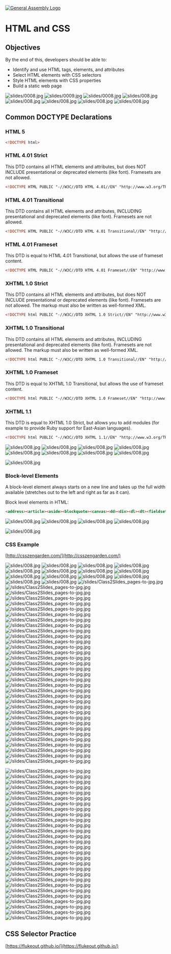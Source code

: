 [![General Assembly Logo](https://camo.githubusercontent.com/1a91b05b8f4d44b5bbfb83abac2b0996d8e26c92/687474703a2f2f692e696d6775722e636f6d2f6b6538555354712e706e67)](https://generalassemb.ly/education/web-development-immersive)

# HTML and CSS

## Objectives

By the end of this, developers should be able to:

- Identify and use HTML tags, elements, and attributes
- Select HTML elements with CSS selectors
- Style HTML elements with CSS properties
- Build a static web page

![slides/0008.jpg](slides/0008.jpg)
![slides/0009.jpg](slides/0009.jpg)
![slides/0008.jpg](slides/0010.jpg)
![slides/008.jpg](slides/0011.jpg)
![slides/008.jpg](slides/0012.jpg)
![slides/008.jpg](slides/0019.jpg)
![slides/008.jpg](slides/0020.jpg)
![slides/008.jpg](slides/0022.jpg)


## Common DOCTYPE Declarations
### HTML 5
```html
<!DOCTYPE html>
```

### HTML 4.01 Strict
This DTD contains all HTML elements and attributes, but does NOT INCLUDE presentational or deprecated elements (like font). Framesets are not allowed.
```html
<!DOCTYPE HTML PUBLIC "-//W3C//DTD HTML 4.01//EN" "http://www.w3.org/TR/html4/strict.dtd">
```

### HTML 4.01 Transitional
This DTD contains all HTML elements and attributes, INCLUDING presentational and deprecated elements (like font). Framesets are not allowed.

```html
<!DOCTYPE HTML PUBLIC "-//W3C//DTD HTML 4.01 Transitional//EN" "http://www.w3.org/TR/html4/loose.dtd">
```
### HTML 4.01 Frameset
This DTD is equal to HTML 4.01 Transitional, but allows the use of frameset content.

```html
<!DOCTYPE HTML PUBLIC "-//W3C//DTD HTML 4.01 Frameset//EN" "http://www.w3.org/TR/html4/frameset.dtd">
```
### XHTML 1.0 Strict
This DTD contains all HTML elements and attributes, but does NOT INCLUDE presentational or deprecated elements (like font). Framesets are not allowed. The markup must also be written as well-formed XML.

```html
<!DOCTYPE html PUBLIC "-//W3C//DTD XHTML 1.0 Strict//EN" "http://www.w3.org/TR/xhtml1/DTD/xhtml1-strict.dtd">
```

### XHTML 1.0 Transitional
This DTD contains all HTML elements and attributes, INCLUDING presentational and deprecated elements (like font). Framesets are not allowed. The markup must also be written as well-formed XML.
```html
<!DOCTYPE html PUBLIC "-//W3C//DTD XHTML 1.0 Transitional//EN" "http://www.w3.org/TR/xhtml1/DTD/xhtml1-transitional.dtd">
```

### XHTML 1.0 Frameset
This DTD is equal to XHTML 1.0 Transitional, but allows the use of frameset content.
```html
<!DOCTYPE html PUBLIC "-//W3C//DTD XHTML 1.0 Frameset//EN" "http://www.w3.org/TR/xhtml1/DTD/xhtml1-frameset.dtd">
```

### XHTML 1.1
This DTD is equal to XHTML 1.0 Strict, but allows you to add modules (for example to provide Ruby support for East-Asian languages).

```html
<!DOCTYPE html PUBLIC "-//W3C//DTD XHTML 1.1//EN" "http://www.w3.org/TR/xhtml11/DTD/xhtml11.dtd">
```

![slides/008.jpg](slides/0023.jpg)
![slides/008.jpg](slides/0025.jpg)
![slides/008.jpg](slides/0026.jpg)
![slides/008.jpg](slides/0027.jpg)
![slides/008.jpg](slides/0028.jpg)
![slides/008.jpg](slides/0029.jpg)
![slides/008.jpg](slides/0029a.jpg)
![slides/008.jpg](slides/0029b.jpg)


![slides/008.jpg](slides/0031.jpg)

### Block-level Elements
A block-level element always starts on a new line and takes up the full width available (stretches out to the left and right as far as it can).

Block level elements in HTML:
```html
<address><article><aside><blockquote><canvas><dd><div><dl><dt><fieldset><figcaption><figure><footer><form><h1>-<h6><header><hr><li><main><nav><noscript><ol><p><pre><section><table><tfoot><ul><video> 
```

![slides/008.jpg](slides/0032.jpg)
![slides/008.jpg](slides/0033.jpg)
![slides/008.jpg](slides/0034.jpg)
![slides/008.jpg](slides/0035.jpg)

![slides/008.jpg](slides/0037.jpg)

### CSS Example

[http://csszengarden.com/](http://csszengarden.com/)

![slides/008.jpg](slides/0038.jpg)
![slides/008.jpg](slides/0039.jpg)
![slides/008.jpg](slides/0040.jpg)
![slides/008.jpg](slides/0041.jpg)
![slides/008.jpg](slides/0042.jpg)
![slides/008.jpg](slides/0043.jpg)
![slides/008.jpg](slides/0044.jpg)
![slides/008.jpg](slides/0045.jpg)
![slides/008.jpg](slides/0046.jpg)
![slides/008.jpg](slides/0047.jpg)
![slides/008.jpg](slides/0048.jpg)
![slides/008.jpg](slides/0049.jpg)
![slides/008.jpg](slides/0050.jpg)
![slides/008.jpg](slides/0051.jpg)
![/slides/Class2Slides_pages-to-jpg.jpg](/slides/Class2Slides_pages-to-jpg-0015.jpg)
![/slides/Class2Slides_pages-to-jpg.jpg](/slides/Class2Slides_pages-to-jpg-0016.jpg)
![/slides/Class2Slides_pages-to-jpg.jpg](/slides/Class2Slides_pages-to-jpg-0017.jpg)
![/slides/Class2Slides_pages-to-jpg.jpg](/slides/Class2Slides_pages-to-jpg-0018.jpg)
![/slides/Class2Slides_pages-to-jpg.jpg](/slides/Class2Slides_pages-to-jpg-0019.jpg)
![/slides/Class2Slides_pages-to-jpg.jpg](/slides/Class2Slides_pages-to-jpg-0020.jpg)
![/slides/Class2Slides_pages-to-jpg.jpg](/slides/Class2Slides_pages-to-jpg-0021.jpg)
![/slides/Class2Slides_pages-to-jpg.jpg](/slides/Class2Slides_pages-to-jpg-0022.jpg)
![/slides/Class2Slides_pages-to-jpg.jpg](/slides/Class2Slides_pages-to-jpg-0023.jpg)
![/slides/Class2Slides_pages-to-jpg.jpg](/slides/Class2Slides_pages-to-jpg-0024.jpg)
![/slides/Class2Slides_pages-to-jpg.jpg](/slides/Class2Slides_pages-to-jpg-0025.jpg)
![/slides/Class2Slides_pages-to-jpg.jpg](/slides/Class2Slides_pages-to-jpg-0026.jpg)
![/slides/Class2Slides_pages-to-jpg.jpg](/slides/Class2Slides_pages-to-jpg-0027.jpg)
![/slides/Class2Slides_pages-to-jpg.jpg](/slides/Class2Slides_pages-to-jpg-0028.jpg)
![/slides/Class2Slides_pages-to-jpg.jpg](/slides/Class2Slides_pages-to-jpg-0029.jpg)
![/slides/Class2Slides_pages-to-jpg.jpg](/slides/Class2Slides_pages-to-jpg-0030.jpg)
![/slides/Class2Slides_pages-to-jpg.jpg](/slides/Class2Slides_pages-to-jpg-0031.jpg)
![/slides/Class2Slides_pages-to-jpg.jpg](/slides/Class2Slides_pages-to-jpg-0032.jpg)
![/slides/Class2Slides_pages-to-jpg.jpg](/slides/Class2Slides_pages-to-jpg-0033.jpg)
![/slides/Class2Slides_pages-to-jpg.jpg](/slides/Class2Slides_pages-to-jpg-0034.jpg)
![/slides/Class2Slides_pages-to-jpg.jpg](/slides/Class2Slides_pages-to-jpg-0035.jpg)
![/slides/Class2Slides_pages-to-jpg.jpg](/slides/Class2Slides_pages-to-jpg-0036.jpg)
![/slides/Class2Slides_pages-to-jpg.jpg](/slides/Class2Slides_pages-to-jpg-0037.jpg)
![/slides/Class2Slides_pages-to-jpg.jpg](/slides/Class2Slides_pages-to-jpg-0038.jpg)
![/slides/Class2Slides_pages-to-jpg.jpg](/slides/Class2Slides_pages-to-jpg-0039.jpg)
![/slides/Class2Slides_pages-to-jpg.jpg](/slides/Class2Slides_pages-to-jpg-0040.jpg)
![/slides/Class2Slides_pages-to-jpg.jpg](/slides/Class2Slides_pages-to-jpg-0041.jpg)
![/slides/Class2Slides_pages-to-jpg.jpg](/slides/Class2Slides_pages-to-jpg-0042.jpg)
![/slides/Class2Slides_pages-to-jpg.jpg](/slides/Class2Slides_pages-to-jpg-0043.jpg)
![/slides/Class2Slides_pages-to-jpg.jpg](/slides/Class2Slides_pages-to-jpg-0044.jpg)
![/slides/Class2Slides_pages-to-jpg.jpg](/slides/Class2Slides_pages-to-jpg-0045.jpg)
![/slides/Class2Slides_pages-to-jpg.jpg](/slides/Class2Slides_pages-to-jpg-0046.jpg)
![/slides/Class2Slides_pages-to-jpg.jpg](/slides/Class2Slides_pages-to-jpg-0047.jpg)
![/slides/Class2Slides_pages-to-jpg.jpg](/slides/Class2Slides_pages-to-jpg-0048.jpg)

![/slides/Class2Slides_pages-to-jpg.jpg](/slides/Class3Slides_page-0028.jpg)
![/slides/Class2Slides_pages-to-jpg.jpg](/slides/Class3Slides_page-0029.jpg)
![/slides/Class2Slides_pages-to-jpg.jpg](/slides/Class3Slides_page-0030.jpg)
![/slides/Class2Slides_pages-to-jpg.jpg](/slides/Class3Slides_page-0031.jpg)
![/slides/Class2Slides_pages-to-jpg.jpg](/slides/Class3Slides_page-0032.jpg)
![/slides/Class2Slides_pages-to-jpg.jpg](/slides/Class3Slides_page-0033.jpg)
![/slides/Class2Slides_pages-to-jpg.jpg](/slides/Class3Slides_page-0034.jpg)
![/slides/Class2Slides_pages-to-jpg.jpg](/slides/Class3Slides_page-0035.jpg)
![/slides/Class2Slides_pages-to-jpg.jpg](/slides/Class3Slides_page-0036.jpg)
![/slides/Class2Slides_pages-to-jpg.jpg](/slides/Class3Slides_page-0037.jpg)
![/slides/Class2Slides_pages-to-jpg.jpg](/slides/Class3Slides_page-0038.jpg)
![/slides/Class2Slides_pages-to-jpg.jpg](/slides/Class3Slides_page-0039.jpg)
![/slides/Class2Slides_pages-to-jpg.jpg](/slides/Class3Slides_page-0040.jpg)
![/slides/Class2Slides_pages-to-jpg.jpg](/slides/Class3Slides_page-0041.jpg)
![/slides/Class2Slides_pages-to-jpg.jpg](/slides/Class3Slides_page-0042.jpg)
![/slides/Class2Slides_pages-to-jpg.jpg](/slides/Class3Slides_page-0043.jpg)
![/slides/Class2Slides_pages-to-jpg.jpg](/slides/Class3Slides_page-0044.jpg)
![/slides/Class2Slides_pages-to-jpg.jpg](/slides/Class3Slides_page-0045.jpg)
![/slides/Class2Slides_pages-to-jpg.jpg](/slides/Class3Slides_page-0046.jpg)
![/slides/Class2Slides_pages-to-jpg.jpg](/slides/Class3Slides_page-0047.jpg)
![/slides/Class2Slides_pages-to-jpg.jpg](/slides/Class3Slides_page-0048.jpg)
![/slides/Class2Slides_pages-to-jpg.jpg](/slides/Class3Slides_page-0049.jpg)
![/slides/Class2Slides_pages-to-jpg.jpg](/slides/Class3Slides_page-0050.jpg)
![/slides/Class2Slides_pages-to-jpg.jpg](/slides/Class3Slides_page-0051.jpg)
![/slides/Class2Slides_pages-to-jpg.jpg](/slides/Class3Slides_page-0052.jpg)
![/slides/Class2Slides_pages-to-jpg.jpg](/slides/Class3Slides_page-0053.jpg)
![/slides/Class2Slides_pages-to-jpg.jpg](/slides/Class3Slides_page-0054.jpg)
![/slides/Class2Slides_pages-to-jpg.jpg](/slides/Class3Slides_page-0055.jpg)

## CSS Selector Practice

[https://flukeout.github.io/](https://flukeout.github.io/)
